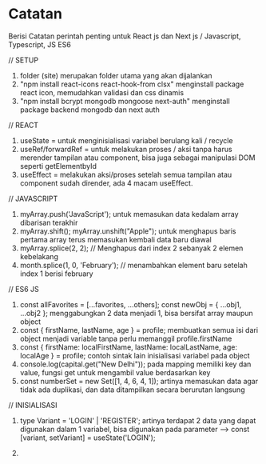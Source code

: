 # Catatan
Berisi Catatan perintah penting untuk React js dan Next js / Javascript, Typescript, JS ES6

// SETUP
1. folder (site) merupakan folder utama yang akan dijalankan
2. "npm install react-icons react-hook-from clsx" menginstall package react icon, memudahkan validasi dan css dinamis
3. "npm install bcrypt mongodb mongoose next-auth" menginstall package backend mongodb dan next auth

// REACT
1. useState = untuk menginisialisasi variabel berulang kali / recycle
2. useRef/forwardRef = untuk melakukan proses / aksi tanpa harus merender tampilan atau component, bisa juga sebagai manipulasi DOM seperti getElementbyId
3. useEffect = melakukan aksi/proses setelah semua tampilan atau component sudah dirender, ada 4 macam useEffect.

// JAVASCRIPT
1. myArray.push('JavaScript'); untuk memasukan data kedalam array dibarisan terakhir
2. myArray.shift(); myArray.unshift("Apple"); untuk menghapus baris pertama array terus memasukan kembali data baru diawal
3. myArray.splice(2, 2);   // Menghapus dari index 2 sebanyak 2 elemen kebelakang
4. month.splice(1, 0, 'February'); // menambahkan element baru setelah index 1 berisi february

// ES6 JS
1. const allFavorites = [...favorites, ...others]; const newObj = { ...obj1, ...obj2 }; menggabungkan 2 data menjadi 1, bisa bersifat array maupun object
2. const { firstName, lastName, age } = profile; membuatkan semua isi dari object menjadi variable tanpa perlu memanggil profile.firstName
3. const { firstName: localFirstName, lastName: localLastName, age: localAge } = profile; contoh sintak lain inisialisasi variabel pada object
4. console.log(capital.get("New Delhi")); pada mapping memiliki key dan value, fungsi get untuk mengambil value berdasarkan key
5. const numberSet = new Set([1, 4, 6, 4, 1]); artinya memasukan data agar tidak ada duplikasi, dan data ditampilkan secara berurutan langsung

// INISIALISASI
1. type Variant = 'LOGIN' | 'REGISTER'; artinya terdapat 2 data yang dapat digunakan dalam 1 variabel, bisa digunakan pada parameter
--> const [variant, setVariant] = useState<Variant>('LOGIN');

2. 
